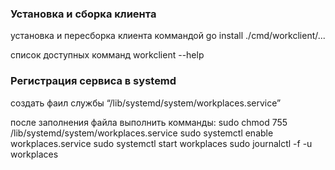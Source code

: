 ### Установка и сборка клиента
установка и пересборка клиента коммандой go install ./cmd/workclient/...

список доступных комманд workclient --help


### Pегистрация сервиса в systemd
создать фаил службы “/lib/systemd/system/workplaces.service” 

после заполнения файла выполнить комманды:
sudo chmod 755 /lib/systemd/system/workplaces.service
sudo systemctl enable workplaces.service
sudo systemctl start workplaces
sudo journalctl -f -u workplaces